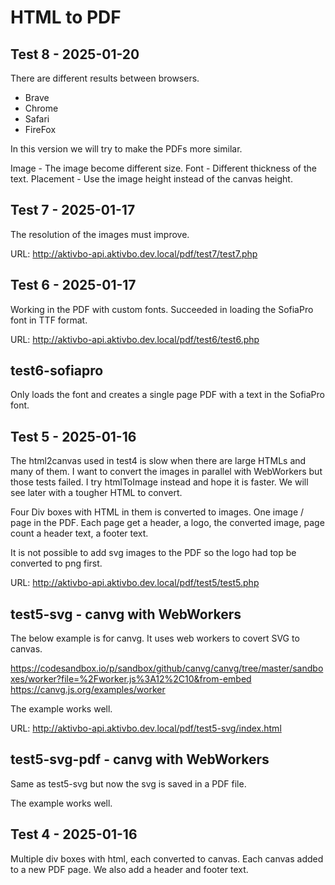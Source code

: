 # HTML to PDF

## Test 8 - 2025-01-20

There are different results between browsers.

* Brave
* Chrome
* Safari
* FireFox

In this version we will try to make the PDFs more similar.

Image - The image become different size.
Font - Different thickness of the text.
Placement - Use the image height instead of the canvas height.

## Test 7 - 2025-01-17

The resolution of the images must improve.

URL: http://aktivbo-api.aktivbo.dev.local/pdf/test7/test7.php

## Test 6 - 2025-01-17

Working in the PDF with custom fonts.
Succeeded in loading the SofiaPro font in TTF format.

URL: http://aktivbo-api.aktivbo.dev.local/pdf/test6/test6.php

## test6-sofiapro

Only loads the font and creates a single page PDF with a text in the SofiaPro font.

## Test 5 - 2025-01-16
The html2canvas used in test4 is slow when there are large HTMLs and many of them.
I want to convert the images in parallel with WebWorkers but those tests failed.
I try htmlToImage instead and hope it is faster. We will see later with a tougher HTML to convert.

Four Div boxes with HTML in them is converted to images. One image / page in the PDF.
Each page get a header, a logo, the converted image, page count a header text, a footer text.

It is not possible to add svg images to the PDF so the logo had top be converted to png first.

URL: http://aktivbo-api.aktivbo.dev.local/pdf/test5/test5.php

## test5-svg - canvg with WebWorkers

The below example is for canvg. It uses web workers to covert SVG to canvas.

https://codesandbox.io/p/sandbox/github/canvg/canvg/tree/master/sandboxes/worker?file=%2Fworker.js%3A12%2C10&from-embed
https://canvg.js.org/examples/worker

The example works well.

URL: http://aktivbo-api.aktivbo.dev.local/pdf/test5-svg/index.html

## test5-svg-pdf - canvg with WebWorkers

Same as test5-svg but now the svg is saved in a PDF file.

The example works well.

## Test 4 - 2025-01-16
Multiple div boxes with html, each converted to canvas.
Each canvas added to a new PDF page. We also add a header and footer text.